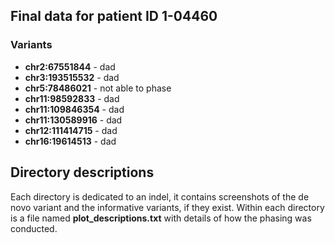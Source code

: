 ## Final data for patient ID 1-04460

### Variants
- **chr2:67551844** - dad
- **chr3:193515532** - dad
- **chr5:78486021** - not able to phase
- **chr11:98592833** - dad
- **chr11:109846354** - dad
- **chr11:130589916** - dad
- **chr12:111414715** - dad
- **chr16:19614513** - dad

## Directory descriptions
Each directory is dedicated to an indel, it contains screenshots of the de novo variant and the informative variants, if they exist. Within each directory is a file named **plot_descriptions.txt** with details of how the phasing was conducted.
